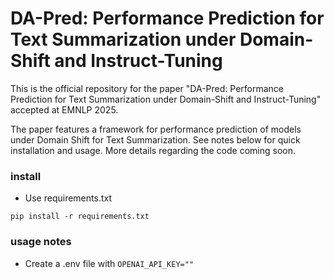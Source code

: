 # DA-Pred: Performance Prediction for Text Summarization under Domain-Shift and Instruct-Tuning

This is the official repository for the paper "DA-Pred: Performance Prediction for Text Summarization under Domain-Shift and Instruct-Tuning" accepted at EMNLP 2025. 

The paper features a framework for performance prediction of models under Domain Shift for Text Summarization. See notes below for quick installation and usage. More details regarding the code coming soon.


### install
- Use requirements.txt
```
pip install -r requirements.txt
```

### usage notes
- Create a .env file with  ```OPENAI_API_KEY=""```
```

